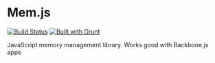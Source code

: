 Mem.js
===================

[![Build Status](https://travis-ci.org/artyomtrityak/mem.js.png?branch=master)](https://travis-ci.org/artyomtrityak/mem.js)
[![Built with Grunt](https://cdn.gruntjs.com/builtwith.png)](http://gruntjs.com/)


JavaScript memory management library. Works good with Backbone.js apps
